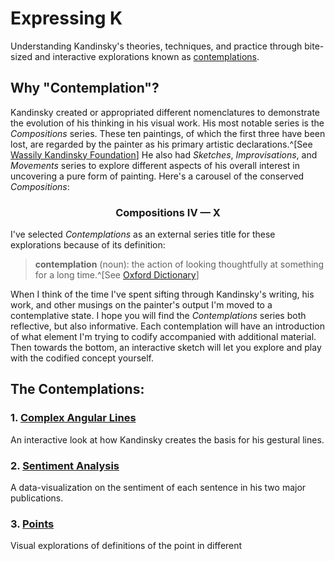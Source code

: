 # Expressing K

Understanding Kandinsky's theories, techniques, and practice through bite-sized and interactive explorations known as [contemplations](#the-contemplations).

## Why "Contemplation"?

Kandinsky created or appropriated different nomenclatures to demonstrate the evolution of his thinking in his visual work. His most notable series is the _Compositions_ series. These ten paintings, of which the first three have been lost, are regarded by the painter as his primary artistic declarations.^[See [Wassily Kandinsky Foundation](https://www.wassilykandinsky.net/compositions.php)] He also had _Sketches_, _Improvisations_, and _Movements_ series to explore different aspects of his overall interest in uncovering a pure form of painting. Here's a carousel of the conserved _Compositions_:

<center>

### Compositions IV — X

</center>

<vueper-slides :arrows-outside="true" :bullets-outside="true" :slide-ratio="682/980"><vueper-slide key="1" title="Composition 4" image="/images/composition-iv.jpg"></vueper-slide><vueper-slide key="2" title="Composition 5" image="/images/composition-v.jpg"></vueper-slide><vueper-slide key="3" title="Composition 6" image="/images/composition-vi.jpg"></vueper-slide><vueper-slide key="4" title="Composition 7" image="/images/composition-vii.jpg"></vueper-slide><vueper-slide key="5" title="Composition 8" image="/images/composition-viii.jpg"></vueper-slide><vueper-slide key="6" title="Composition 9" image="/images/composition-ix.jpg"></vueper-slide><vueper-slide key="7" title="Composition 10" image="/images/composition-x.jpg"></vueper-slide></vueper-slides>

I've selected _Contemplations_ as an external series title for these explorations because of its definition:
> __contemplation__ (noun): the action of looking thoughtfully at something for a long time.^[See [Oxford Dictionary](https://www.google.com/search?q=contemplation+define&oq=contemplation+define&aqs=chrome..69i57.2127j0j7&sourceid=chrome&ie=UTF-8)]

When I think of the time I've spent sifting through Kandinsky's writing, his work, and other musings on the painter's output I'm moved to a contemplative state. I hope you will find the _Contemplations_ series both reflective, but also informative. Each contemplation will have an introduction of what element I'm trying to codify accompanied with additional material. Then towards the bottom, an interactive sketch will let you explore and play with the codified concept yourself.

## The Contemplations:

### 1. [Complex Angular Lines](./contemplation-1.html)
An interactive look at how Kandinsky creates the basis for his gestural lines.
### 2. [Sentiment Analysis](./contemplation-2.html)
A data-visualization on the sentiment of each sentence in his two major publications.
### 3. [Points](./contemplation-3.html)
Visual explorations of definitions of the point in different 

<br />
